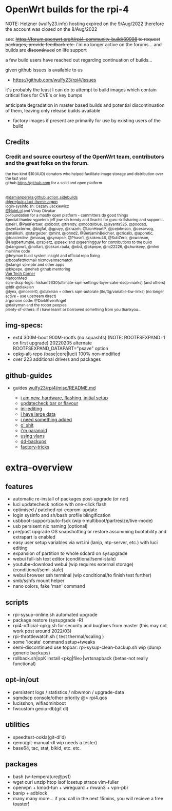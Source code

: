 

# OpenWrt builds for the rpi-4

NOTE: Hetzner (wulfy23.info) hosting expired on the 9/Aug/2022 therefore the account was closed on the 8/Aug/2022



see: <s>https://forum.openwrt.org/t/rpi4-community-build/69998 to request packages, provide feedback etc.</s> 
i'm no longer active on the forums... and builds are <s>discontinued</s> on life support

a few build users have reached out regarding continuation of builds...

given github issues is available to us

- https://github.com/wulfy23/rpi4/issues

it's probably the least I can do to attempt to build images which
contain critical fixes for CVE's or key bumps


anticipate degradation in master based builds and potential discontinuation of them, leaving only release builds available
- factory images if present are primarily for use by existing users of the build



## Credits

### Credit and source courtesy of the OpenWrt team, contributors and the great folks on the forum.

<sup>the two kind $10(AUD) donators who helped facilitate image storage and distribution over the last year</sup><br>
<sup>github https://github.com for a solid and open platform</sup><br><br>


<sup>[@damianperera github_action_sidebuilds](https://github.com/damianperera/openwrt-rpi)</sup><br>
<sup>[@jerrykuku luci-theme-argon](https://github.com/jerrykuku/luci-theme-argon)</sup><br>
<sup>login-sysinfo.sh: Cezary Jackiewicz</sup><br>
<sup>[@NateLol](https://github.com/NateLol/luci-app-oled) and Vinay Divakar</sup><br>
<sup>pi-foundation for a mostly open platform - committers do good things</sup><br>
<sup>Special thanks: vgaetera jeff jow slh trendy and lleachii for guru skillsharing and support... </sup><br>
<sup>@neil1, @PaulFertser, @dibdot, @trendy, @moodyblue, @jayanta525, @poodad, @syntaxterror, @bigfat, @gpuyy, @krazeh, @LionHeartP, @jcejohnson, @cesarvog, @malikshi, @stargeizer, @mint, @johnd2, @BenjaminBeichler, @cricalix, @aporetic, @toasterdev, @masaq, @synapse, @Phase1, @zakeru46, @SubZero, @swanson, @Hagbertumple, @rspierz, @peexl and @geerlingguy for contributions to the build</sup><br>
<sup>@dangowrt, @noltari, @oskari.rauta, @nbd, @bkpepe, @mj22226, @chunkeey, @mhei mainline code</sup><br>
<sup>@hnyman build system insight and official repo fixing</sup><br>
<sup>@bobafetthotmail nicmove/macmatch</sup><br>
<sup>@stangri vpn-pbr and other apps</sup><br>
<sup>@bkpepe, @neheb github mentoring</sup><br>
<sup>[Van Tech Corner](https://www.youtube.com/channel/UCczXrZ5r1nCMACiaipGqbtw)</sup><br>
<sup>[MaroonMed](https://www.maroonmed.com/berry-on-a-bush-router-on-a-stick-raspberry-pi-4-inter-vlan-openwrt-router/)</sup><br>
<sup>sqm-dscp-logic: hisham2630(ultimate-sqm-settings-layer-cake-dscp-marks) (and others) @ldir @dlakelan</sup><br>
<sup>@lynx, @moeller0, @dlakelan + others sqm-autorate (lte/3g/variable-bw-links) (no longer active - use upstream direct)</sup><br>
<sup>argonone code: @DarkElvenAngel</sup><br>
<sup>@dairyman and the rooter peoples</sup><br>
<sup>plenty-of-others: if i have learnt or borrowed something from you thankyou...</sup><br>


## img-specs:
- ext4 300M-boot 900M-rootfs (no squashfs) (NOTE: ROOTFSEXPAND=1 on first upgrade)
                            20220205 alternate ROOTFSEXPAND_DATAPART="psave" option 
- opkg-alt-repo (base|core|luci) 100% non-modified
- over 223 additional drivers and packages


## github-guides
- guides [wulfy23/rpi4/misc/README.md](https://github.com/wulfy23/rpi4/blob/master/misc/README.md)

	- [i am new, hardware, flashing, initial setup](https://github.com/wulfy23/rpi4/blob/master/misc/guides/abc123.md)
	- [updatecheck bar or flavour](https://github.com/wulfy23/rpi4/blob/master/misc/guides/updatecheck.md)
	- [ini-editing](https://github.com/wulfy23/rpi4/blob/master/misc/guides/updatecheck.md#ini-editing)
	- [i have large data](https://github.com/wulfy23/rpi4/blob/master/misc/guides/i_have_large_data.md)
	- [i need something added](https://github.com/wulfy23/rpi4/blob/master/misc/guides/i_need_something_added.md)
	- [o' shit](https://github.com/wulfy23/rpi4/blob/master/misc/guides/fsck.md)
	- [i'm paranoid](https://github.com/wulfy23/rpi4/blob/master/misc/guides/im_paranoid.md)
	- [using vlans](https://github.com/wulfy23/rpi4/blob/master/HARDWARE.md#using-vlans)
	- [dd-backups](https://github.com/wulfy23/rpi4/blob/master/misc/guides/dd-backups.md)
	- [factory-tricks](https://github.com/wulfy23/rpi4/blob/master/misc/guides/factory-tricks.md)


# extra-overview

## features
- automatic re-install of packages post-upgrade (or not)
- luci updatecheck notice with one-click flash
- optimised / patched rpi-eeprom-update
- login sysinfo and sh/bash profile blingification
- usbboot-support/auto-fsck (wip->multiboot/partresize/live-mode)
- usb persisent nic naming (optional)
- pre/post upgrade OS snapshotting or restore assumming bootability and extrapart is enabled
- easy user setup variables via wrt.ini (lanip, ntp-server, etc.) with luci editing
- expansion of partition to whole sdcard on sysupgrade
- webui full-ish text editor (conditional/semi-stale)
- youtube-download webui (wip requires external storage) (conditional/semi-stale)
- webui browser ssh terminal (wip conditional/to finish test further)
- smb/sshfs mount helper
- nano colors, fake 'man' command

## scripts
- rpi-sysup-online.sh automated upgrade
- package restore (sysupgrade -R)
- rpi4-official-opkg.sh for security and bugfixes from master (this may not work post around 2022/03)
- rpi-throttlewatch.sh ( test thermal/scaling )
- some 'locate' command setup+tweaks
- semi-discontinued use topbar: rpi-sysup-clean-backup.sh wip (dump generic backups)
- rollback.sh|opK install <pkg|file>|wrtsnapback (betas-not really functional)


## opt-in/out
- persistent logs / statistics / nlbwmon / upgrade-data
- sqmdscp console/other priority @> rpi4.qos
- lucisshon, wifiadminboot
- fwcustom geoip-db(git dl)

## utilities
- speedtest-ookla(git-dl'd)
- qemu(git-manual-dl wip needs a tester)
- base64, tac, stat, blkid, etc. etc.


## packages
- bash (w-temperature@ps1)
- wget curl unzip htop lsof losetup strace vim-fuller
- openvpn + kmod-tun + wireguard + mwan3 + vpn-pbr
- banip + adblock
- many many more... if you call in the next 15mins, you will recieve a free toaster!





